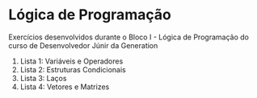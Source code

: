 # Lógica de Programação

Exercícios desenvolvidos durante o Bloco I - Lógica de Programação do curso de Desenvolvedor Júnir da Generation

1. Lista 1: Variáveis e Operadores
2. Lista 2: Estruturas Condicionais
3. Lista 3: Laços
4. Lista 4: Vetores e Matrizes

